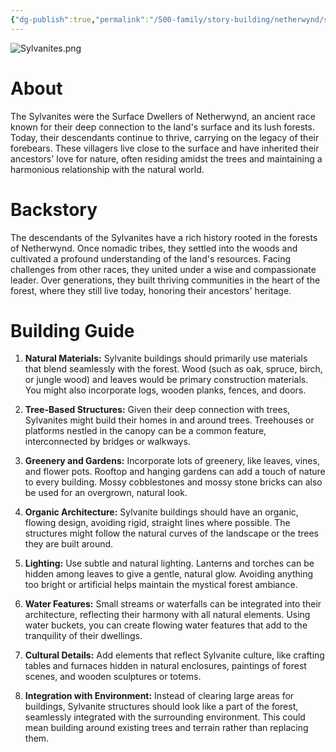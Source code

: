 ```yaml
---
{"dg-publish":true,"permalink":"/500-family/story-building/netherwynd/sylvanites/","tags":["Netherwynd"]}
---
```


![Sylvanites.png](/img/user/104%20Attachments/Sylvanites.png)
# About
The Sylvanites were the Surface Dwellers of Netherwynd, an ancient race known for their deep connection to the land's surface and its lush forests. Today, their descendants continue to thrive, carrying on the legacy of their forebears. These villagers live close to the surface and have inherited their ancestors' love for nature, often residing amidst the trees and maintaining a harmonious relationship with the natural world.
# Backstory
The descendants of the Sylvanites have a rich history rooted in the forests of Netherwynd. Once nomadic tribes, they settled into the woods and cultivated a profound understanding of the land's resources. Facing challenges from other races, they united under a wise and compassionate leader. Over generations, they built thriving communities in the heart of the forest, where they still live today, honoring their ancestors' heritage.



# Building Guide
1. **Natural Materials:** Sylvanite buildings should primarily use materials that blend seamlessly with the forest. Wood (such as oak, spruce, birch, or jungle wood) and leaves would be primary construction materials. You might also incorporate logs, wooden planks, fences, and doors.
    
2. **Tree-Based Structures:** Given their deep connection with trees, Sylvanites might build their homes in and around trees. Treehouses or platforms nestled in the canopy can be a common feature, interconnected by bridges or walkways.
    
3. **Greenery and Gardens:** Incorporate lots of greenery, like leaves, vines, and flower pots. Rooftop and hanging gardens can add a touch of nature to every building. Mossy cobblestones and mossy stone bricks can also be used for an overgrown, natural look.
    
4. **Organic Architecture:** Sylvanite buildings should have an organic, flowing design, avoiding rigid, straight lines where possible. The structures might follow the natural curves of the landscape or the trees they are built around.
    
5. **Lighting:** Use subtle and natural lighting. Lanterns and torches can be hidden among leaves to give a gentle, natural glow. Avoiding anything too bright or artificial helps maintain the mystical forest ambiance.
    
6. **Water Features:** Small streams or waterfalls can be integrated into their architecture, reflecting their harmony with all natural elements. Using water buckets, you can create flowing water features that add to the tranquility of their dwellings.
    
7. **Cultural Details:** Add elements that reflect Sylvanite culture, like crafting tables and furnaces hidden in natural enclosures, paintings of forest scenes, and wooden sculptures or totems.
    
8. **Integration with Environment:** Instead of clearing large areas for buildings, Sylvanite structures should look like a part of the forest, seamlessly integrated with the surrounding environment. This could mean building around existing trees and terrain rather than replacing them.